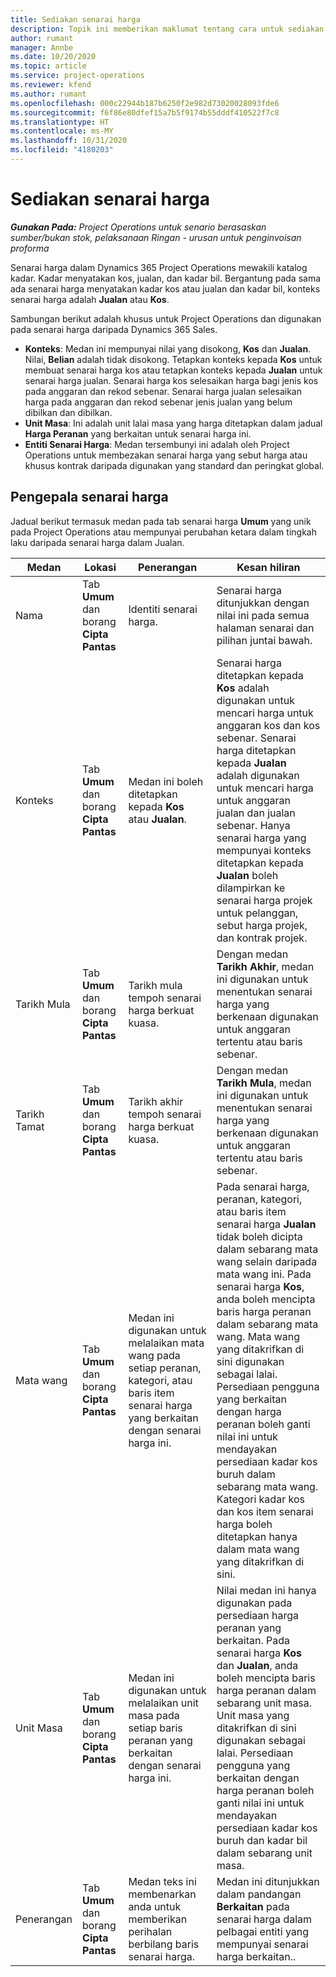 ```yaml
---
title: Sediakan senarai harga
description: Topik ini memberikan maklumat tentang cara untuk sediakan senarai harga jualan dan kos.
author: rumant
manager: Annbe
ms.date: 10/20/2020
ms.topic: article
ms.service: project-operations
ms.reviewer: kfend
ms.author: rumant
ms.openlocfilehash: 000c22944b187b6250f2e982d73020028093fde6
ms.sourcegitcommit: f6f86e80dfef15a7b5f9174b55dddf410522f7c8
ms.translationtype: HT
ms.contentlocale: ms-MY
ms.lasthandoff: 10/31/2020
ms.locfileid: "4180203"
---
```

# <a name="set-up-price-lists"></a>Sediakan senarai harga

_**Gunakan Pada:** Project Operations untuk senario berasaskan sumber/bukan stok, pelaksanaan Ringan - urusan untuk penginvoisan proforma_

Senarai harga dalam Dynamics 365 Project Operations mewakili katalog kadar. Kadar menyatakan kos, jualan, dan kadar bil. Bergantung pada sama ada senarai harga menyatakan kadar kos atau jualan dan kadar bil, konteks senarai harga adalah **Jualan** atau **Kos**.

Sambungan berikut adalah khusus untuk Project Operations dan digunakan pada senarai harga daripada Dynamics 365 Sales.

- **Konteks**: Medan ini mempunyai nilai yang disokong, **Kos** dan **Jualan**. Nilai, **Belian** adalah tidak disokong. Tetapkan konteks kepada **Kos** untuk membuat senarai harga kos atau tetapkan konteks kepada **Jualan** untuk senarai harga jualan. Senarai harga kos selesaikan harga bagi jenis kos pada anggaran dan rekod sebenar. Senarai harga jualan selesaikan harga pada anggaran dan rekod sebenar jenis jualan yang belum dibilkan dan dibilkan.
- **Unit Masa**: Ini adalah unit lalai masa yang harga ditetapkan dalam jadual **Harga Peranan** yang berkaitan untuk senarai harga ini.
- **Entiti Senarai Harga**: Medan tersembunyi ini adalah oleh Project Operations untuk membezakan senarai harga yang sebut harga atau khusus kontrak daripada digunakan yang standard dan peringkat global.

## <a name="price-list-header"></a>Pengepala senarai harga

Jadual berikut termasuk medan pada tab senarai harga **Umum** yang unik pada Project Operations atau mempunyai perubahan ketara dalam tingkah laku daripada senarai harga dalam Jualan.

| Medan | Lokasi | Penerangan  | Kesan hiliran |
| --- | --- | --- | --- |
| Nama | Tab **Umum** dan borang **Cipta Pantas** | Identiti senarai harga. | Senarai harga ditunjukkan dengan nilai ini pada semua halaman senarai dan pilihan juntai bawah.|
| Konteks | Tab **Umum** dan borang **Cipta Pantas** | Medan ini boleh ditetapkan kepada **Kos** atau **Jualan**. | Senarai harga ditetapkan kepada **Kos** adalah digunakan untuk mencari harga untuk anggaran kos dan kos sebenar. Senarai harga ditetapkan kepada **Jualan** adalah digunakan untuk mencari harga untuk anggaran jualan dan jualan sebenar. Hanya senarai harga yang mempunyai konteks ditetapkan kepada **Jualan** boleh dilampirkan ke senarai harga projek untuk pelanggan, sebut harga projek, dan kontrak projek. |
| Tarikh Mula | Tab **Umum** dan borang **Cipta Pantas** | Tarikh mula tempoh senarai harga berkuat kuasa. | Dengan medan **Tarikh Akhir**, medan ini digunakan untuk menentukan senarai harga yang berkenaan digunakan untuk anggaran tertentu atau baris sebenar. |
| Tarikh Tamat | Tab **Umum** dan borang **Cipta Pantas** | Tarikh akhir tempoh senarai harga berkuat kuasa. | Dengan medan **Tarikh Mula**, medan ini digunakan untuk menentukan senarai harga yang berkenaan digunakan untuk anggaran tertentu atau baris sebenar. |
| Mata wang | Tab **Umum** dan borang **Cipta Pantas** | Medan ini digunakan untuk melalaikan mata wang pada setiap peranan, kategori, atau baris item senarai harga yang berkaitan dengan senarai harga ini. | Pada senarai harga, peranan, kategori, atau baris item senarai harga **Jualan** tidak boleh dicipta dalam sebarang mata wang selain daripada mata wang ini. Pada senarai harga **Kos**, anda boleh mencipta baris harga peranan dalam sebarang mata wang. Mata wang yang ditakrifkan di sini digunakan sebagai lalai. Persediaan pengguna yang berkaitan dengan harga peranan boleh ganti nilai ini untuk mendayakan persediaan kadar kos buruh dalam sebarang mata wang. Kategori kadar kos dan kos item senarai harga boleh ditetapkan hanya dalam mata wang yang ditakrifkan di sini. |
| Unit Masa | Tab **Umum** dan borang **Cipta Pantas** | Medan ini digunakan untuk melalaikan unit masa pada setiap baris peranan yang berkaitan dengan senarai harga ini. | Nilai medan ini hanya digunakan pada persediaan harga peranan yang berkaitan. Pada senarai harga **Kos** dan **Jualan**, anda boleh mencipta baris harga peranan dalam sebarang unit masa. Unit masa yang ditakrifkan di sini digunakan sebagai lalai. Persediaan pengguna yang berkaitan dengan harga peranan boleh ganti nilai ini untuk mendayakan persediaan kadar kos buruh dan kadar bil dalam sebarang unit masa. |
| Penerangan  | Tab **Umum** dan borang **Cipta Pantas** | Medan teks ini membenarkan anda untuk memberikan perihalan berbilang baris senarai harga. | Medan ini ditunjukkan dalam pandangan **Berkaitan** pada senarai harga dalam pelbagai entiti yang mempunyai senarai harga berkaitan.. |
